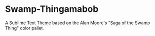 # Swamp-Thingamabob
A Sublime Text Theme based on the Alan Moore's "Saga of the Swamp Thing" color pallet. 
